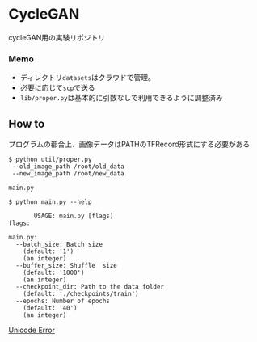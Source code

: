 CycleGAN
===

cycleGAN用の実験リポジトリ

### Memo
- ディレクトリ`datasets`はクラウドで管理。
- 必要に応じて`scp`で送る
- `lib/proper.py`は基本的に引数なしで利用できるように調整済み

## How to

プログラムの都合上、画像データはPATHのTFRecord形式にする必要がある

```
$ python util/proper.py 
 --old_image_path /root/old_data 
 --new_image_path /root/new_data
```

`main.py`
```
$ python main.py --help

       USAGE: main.py [flags]
flags:

main.py:
  --batch_size: Batch size
    (default: '1')
    (an integer)
  --buffer_size: Shuffle  size
    (default: '1000')
    (an integer)
  --checkpoint_dir: Path to the data folder
    (default: './checkpoints/train')
  --epochs: Number of epochs
    (default: '40')
    (an integer)
```

[Unicode Error](https://qiita.com/cclef/items/dc8692d8b5a0c8c7812c)
